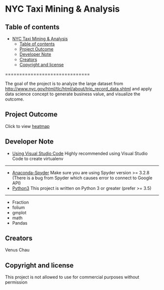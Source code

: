 # NYC Taxi Mining & Analysis

## Table of contents

- [NYC Taxi Mining & Analysis](#nyc-taxi-mining--analysis)
    - [Table of contents](#table-of-contents)
    - [Project Outcome](#project-outcome)
    - [Developer Note](#developer-note)
    - [Creators](#creators)
    - [Copyright and license](#copyright-and-license)

==============================

The goal of the project is to analyze the large dataset from http://www.nyc.gov/html/tlc/html/about/trip_record_data.shtml and apply data science concept to generate business value, and visualize the outcome.

## Project Outcome

Click to view [heatmap](https://vc2000.github.io/NYC_taxi_trip/heatmap/)

## Developer Note

- [Using Visual Studio Code](https://visual-studio-code.en.softonic.com/)
Highly recommended using Visual Studio Code to create virtualenv
---
- [Anaconda-Spyder](https://www.anaconda.com/)
Make sure you are using Spyder version >= 3.2.8 (There is a bug from Spyder which causes error to connect to Google API)
- [Python3](https://docs.python.org/3/)
This project is written on Python 3 or greater (prefer >= 3.5)
---
- Fraction
- folium
- gmplot
- math
- Pandas
## Creators

Venus Chau

## Copyright and license

This project is not allowed to use for commercial purposes without permission
